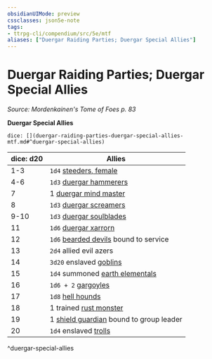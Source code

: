 ```yaml
---
obsidianUIMode: preview
cssclasses: json5e-note
tags:
- ttrpg-cli/compendium/src/5e/mtf
aliases: ["Duergar Raiding Parties; Duergar Special Allies"]
---
```

# Duergar Raiding Parties; Duergar Special Allies
*Source: Mordenkainen's Tome of Foes p. 83* 

**Duergar Special Allies**

`dice: [](duergar-raiding-parties-duergar-special-allies-mtf.md#^duergar-special-allies)`

| dice: d20 | Allies |
|-----------|--------|
| 1-3 | `1d4` [steeders, female](female-steeder-mpmm.md) |
| 4-6 | `1d3` [duergar hammerers](duergar-hammerer-mpmm.md) |
| 7 | 1 [duergar mind master](duergar-mind-master-mpmm.md) |
| 8 | `1d3` [duergar screamers](duergar-screamer-mpmm.md) |
| 9-10 | `1d3` [duergar soulblades](duergar-soulblade-mpmm.md) |
| 11 | `1d6` [duergar xarrorn](duergar-xarrorn-mpmm.md) |
| 12 | `1d6` [bearded devils](bearded-devil.md) bound to service |
| 13 | `2d4` allied evil azers |
| 14 | `3d20` enslaved [goblins](goblin.md) |
| 15 | `1d4` summoned [earth elementals](earth-elemental.md) |
| 16 | `1d6 + 2` [gargoyles](gargoyle.md) |
| 17 | `1d8` [hell hounds](hell-hound.md) |
| 18 | 1 trained [rust monster](rust-monster.md) |
| 19 | 1 [shield guardian](shield-guardian.md) bound to group leader |
| 20 | `1d4` enslaved [trolls](troll.md) |
^duergar-special-allies